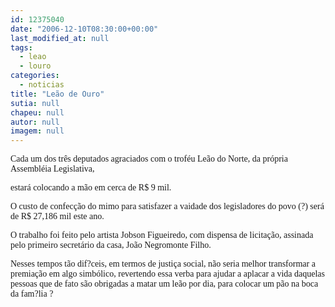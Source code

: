 ```yaml
---
id: 12375040
date: "2006-12-10T08:30:00+00:00"
last_modified_at: null
tags:
  - leao
  - louro
categories:
  - noticias
title: "Leão de Ouro"
sutia: null
chapeu: null
autor: null
imagem: null
---
```

<p><P><FONT face=Verdana>Cada um dos três deputados agraciados com o troféu Leão do Norte, da própria Assembléia Legislativa,</p>
<p> estará colocando a mão em cerca de R$ 9 mil. </FONT></P></p>
<p><P><FONT face=Verdana>O custo de confecção do mimo para satisfazer a vaidade dos legisladores do povo (?) será de R$ 27,186 mil este ano. </FONT></P></p>
<p><P><FONT face=Verdana>O trabalho foi feito pelo artista Jobson Figueiredo, com dispensa de licitação, assinada pelo primeiro secretário da casa, João Negromonte Filho.</FONT></P></p>
<p><P><FONT face=Verdana>Nesses tempos tão dif?ceis, em termos de justiça social, não seria melhor transformar a premiação em algo simbólico, revertendo essa verba para ajudar a aplacar a vida daquelas pessoas que de fato são obrigadas a matar um leão por dia, para colocar um pão na boca da fam?lia ?</FONT></P> </p>
